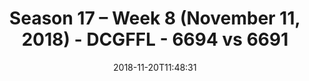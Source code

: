 ---
title: Season 17 – Week 8 (November 11, 2018) - DCGFFL - 6694 vs 6691
teams_score:
- team: 6694
  score:
- team: 6691
  score: 34
mvp: D. Alexander (Kelly), D. Honeycutt (Crimson)
game-ball: C. Rybicki (Kelly), L. Walton (Crimson)
season: 17
week: 8
date: '2018-11-20T11:48:31'
pageid: season-17-week-8-november-11-2018-6694-vs-6691
---